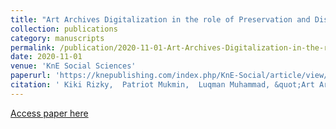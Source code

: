 ```yaml
---
title: "Art Archives Digitalization in the role of Preservation and Dissemination of Knowledge in Art Higher Education Institutions in Indonesia"
collection: publications
category: manuscripts
permalink: /publication/2020-11-01-Art-Archives-Digitalization-in-the-role-of-Preservation-and-Dissemination-of-Knowledge-in-Art-Higher-Education-Institutions-in-Indonesia
date: 2020-11-01
venue: 'KnE Social Sciences'
paperurl: 'https://knepublishing.com/index.php/KnE-Social/article/view/7868'
citation: ' Kiki Rizky,  Patriot Mukmin,  Luqman Muhammad, &quot;Art Archives Digitalization in the role of Preservation and Dissemination of Knowledge in Art Higher Education Institutions in Indonesia.&quot; KnE Social Sciences, 2020.'
---
```

[Access paper here](https://knepublishing.com/index.php/KnE-Social/article/view/7868)
